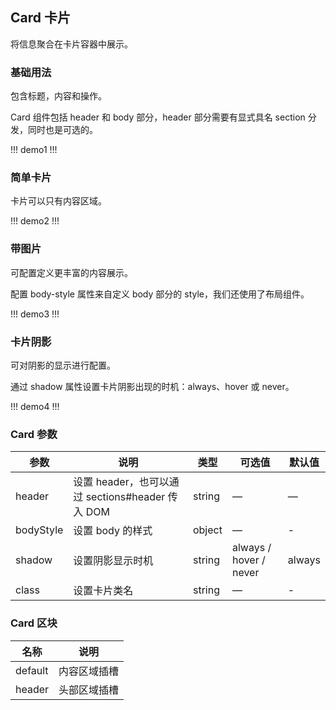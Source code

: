 ## Card 卡片

将信息聚合在卡片容器中展示。

### 基础用法

包含标题，内容和操作。

Card 组件包括 header 和 body 部分，header 部分需要有显式具名 section 分发，同时也是可选的。

!!! demo1 !!!

### 简单卡片

卡片可以只有内容区域。

!!! demo2 !!!

### 带图片

可配置定义更丰富的内容展示。

配置 body-style 属性来自定义 body 部分的 style，我们还使用了布局组件。

!!! demo3 !!!

### 卡片阴影

可对阴影的显示进行配置。

通过 shadow 属性设置卡片阴影出现的时机：always、hover 或 never。

!!! demo4 !!!

### Card 参数

| 参数      | 说明                                             | 类型   | 可选值                 | 默认值 |
| --------- | ------------------------------------------------ | ------ | ---------------------- | ------ |
| header    | 设置 header，也可以通过 sections#header 传入 DOM | string | —                      | —      |
| bodyStyle | 设置 body 的样式                                 | object | —                      | -      |
| shadow    | 设置阴影显示时机                                 | string | always / hover / never | always |
| class     | 设置卡片类名                                     | string | —                      | -      |

### Card 区块

| 名称    | 说明         |
| ------- | ------------ |
| default | 内容区域插槽 |
| header  | 头部区域插槽 |
